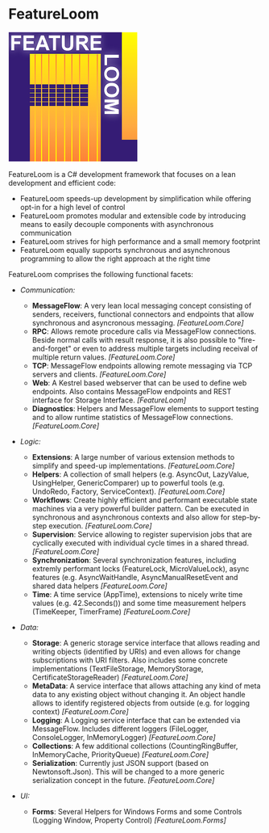 # FeatureLoom
![FeatureLoom Image](https://raw.githubusercontent.com/MichaelGehling/FeatureLoom/master/Resources/FeatureLoom_256.png)

FeatureLoom is a C# development framework that focuses on a lean development and efficient code:
- FeatureLoom speeds-up development by simplification while offering opt-in for a high level of control
- FeatureLoom promotes modular and extensible code by introducing means to easily decouple components with asynchronous communication
- FeatureLoom strives for high performance and a small memory footprint
- FeatureLoom equally supports synchronous and asynchronous programming to allow the right approach at the right time

FeatureLoom comprises the following functional facets:
* *Communication:*
  * **MessageFlow**: A very lean local messaging concept consisting of senders, receivers, functional connectors and endpoints that allow synchronous and asyncronous messaging. *[FeatureLoom.Core]*
  * **RPC**: Allows remote procedure calls via MessageFlow connections. Beside normal calls with result response, it is also possible to "fire-and-forget" or even to address multiple targets including receival of multiple return values. *[FeatureLoom.Core]*
  * **TCP**: MessageFlow endpoints allowing remote messaging via TCP servers and clients. *[FeatureLoom.Core]*
  * **Web**: A Kestrel based webserver that can be used to define web endpoints. Also contains MessageFlow endpoints and REST interface for Storage Interface. *[FeatureLoom]*
  * **Diagnostics**: Helpers and MessageFlow elements to support testing and to allow runtime statistics of MessageFlow connections. *[FeatureLoom.Core]*

* *Logic:*
  * **Extensions**: A large number of various extension methods to simplify and speed-up implementations. *[FeatureLoom.Core]*
  * **Helpers**: A collection of small helpers (e.g. AsyncOut, LazyValue, UsingHelper, GenericComparer) up to powerful tools (e.g. UndoRedo, Factory, ServiceContext). *[FeatureLoom.Core]*
  * **Workflows**: Create highly efficient and performant executable state machines via a very powerful builder pattern. Can be executed in synchronous and asynchronous contexts and also allow for step-by-step execution. *[FeatureLoom.Core]*
  * **Supervision**: Service allowing to register supervision jobs that are cyclically executed with individual cycle times in a shared thread. *[FeatureLoom.Core]*
  * **Synchronization**: Several synchronization features, including extremly performant locks (FeatureLock, MicroValueLock), async features (e.g. AsyncWaitHandle, AsyncManualResetEvent and shared data helpers *[FeatureLoom.Core]*
  * **Time**: A time service (AppTime), extensions to nicely write time values (e.g. 42.Seconds()) and some time measurement helpers (TimeKeeper, TimerFrame) *[FeatureLoom.Core]*

* *Data:*  
  * **Storage**: A generic storage service interface that allows reading and writing objects (identified by URIs) and even allows for change subscriptions with URI filters. Also includes some concrete implementations (TextFileStorage, MemoryStorage, CertificateStorageReader) *[FeatureLoom.Core]*  
  * **MetaData**: A service interface that allows attaching any kind of meta data to any existing object without changing it. An object handle allows to identify registered objects from outside (e.g. for logging context) *[FeatureLoom.Core]*
  * **Logging**: A Logging service interface that can be extended via MessageFlow. Includes different loggers (FileLogger, ConsoleLogger, InMemoryLogger) *[FeatureLoom.Core]*
  * **Collections**: A few additional collections (CountingRingBuffer, InMemoryCache, PriorityQueue) *[FeatureLoom.Core]*
  * **Serialization**: Currently just JSON support (based on Newtonsoft.Json). This will be changed to a more generic serialization concept in the future. *[FeatureLoom.Core]*

* *UI:*
  * **Forms**: Several Helpers for Windows Forms and some Controls (Logging Window, Property Control) *[FeatureLoom.Forms]* 
